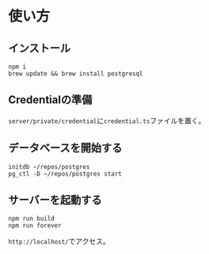# 使い方

## インストール
```
npm i
brew update && brew install postgresql
```

## Credentialの準備
`server/private/credential`に`credential.ts`ファイルを置く。

## データベースを開始する

```
initdb ~/repos/postgres 
pg_ctl -D ~/repos/postgres start
```

## サーバーを起動する

```
npm run build
npm run forever
```

`http://localhost/`でアクセス。
